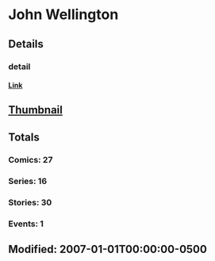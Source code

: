 # John  Wellington 
## Details
### detail
#### [Link](http://marvel.com/comics/creators/2256/john_wellington?utm_campaign=apiRef&utm_source=225578a89fc76f3d20fbffda5d17a88d)
## [Thumbnail](http://i.annihil.us/u/prod/marvel/i/mg/b/40/image_not_available.jpg)
## Totals
### Comics: 27
### Series: 16
### Stories: 30
### Events: 1
## Modified: 2007-01-01T00:00:00-0500